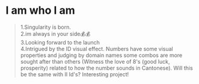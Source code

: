 # I am who I am
>1.Singularity is born.<br/>
>2.im always in your side💰💰<br/>
>3.Looking forward to the launch<br/>
>4.Intrigued by the ID visual effect. Numbers have some visual properties and judging by domain names some combos are more sought after than others (Witness the love of 8's (good luck, prosperity) related to how the number sounds in Cantonese). Will this be the same with II Id's? Interesting project!<br/>

